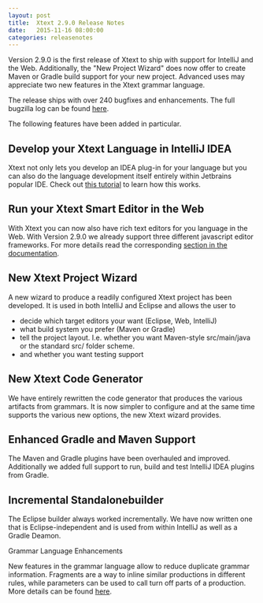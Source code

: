 ```yaml
---
layout: post
title:  Xtext 2.9.0 Release Notes
date:   2015-11-16 08:00:00
categories: releasenotes
---
```


Version 2.9.0 is the first release of Xtext to ship with support for IntelliJ and the Web. Additionally, the "New Project Wizard" does now offer to create Maven or Gradle build support for your new project. Advanced uses may appreciate two new features in the Xtext grammar language.    

The release ships with over 240 bugfixes and enhancements. The full bugzilla log can be found [here](https://bugs.eclipse.org/bugs/buglist.cgi?bug_status=RESOLVED&bug_status=VERIFIED&bug_status=CLOSED&f0=OP&f1=OP&f3=CP&f4=CP&j1=OR&list_id=11172029&query_format=advanced&status_whiteboard=v2.9&status_whiteboard_type=allwordssubstr).

The following features have been added in particular.

## Develop your Xtext Language in IntelliJ IDEA

Xtext not only lets you develop an IDEA plug-in for your language but you can also do the language development itself entirely within Jetbrains popular IDE. 
Check out [this tutorial](http://blogs.itemis.com/xtext/get-started-with-xtext-and-intellij-idea-in-5-minutes) to learn how this works.

## Run your Xtext Smart Editor in the Web

With Xtext you can now also have rich text editors for you language in the Web.
With Version 2.9.0 we already support three different javascript editor frameworks. For more details read the corresponding [section in the documentation](https://www.eclipse.org/Xtext/documentation/310_web_integration.html).

## New Xtext Project Wizard

A new wizard to produce a readily configured Xtext project has been developed. It is used in both IntelliJ and Eclipse and allows the user to
 - decide which target editors your want (Eclipse, Web, IntelliJ)
 - what build system you prefer (Maven or Gradle)
 - tell the project layout. I.e. whether you want Maven-style src/main/java or the standard src/ folder scheme. 
 - and whether you want testing support

## New Xtext Code Generator

We have entirely rewritten the code generator that produces the various artifacts from grammars. It is now simpler to configure and at the same time supports the various new options, the new Xtext wizard provides.

## Enhanced Gradle and Maven Support

The Maven and Gradle plugins have been overhauled and improved. Additionally we added full support to run, build and test IntelliJ IDEA plugins from Gradle.

## Incremental Standalonebuilder

The Eclipse builder always worked incrementally. We have now written one that is Eclipse-independent and is used from within IntelliJ as well as a Gradle Deamon.

Grammar Language Enhancements

New features in the grammar language allow to reduce duplicate grammar information. Fragments are a way to inline similar productions in different rules, while parameters can be used to call turn off parts of a production. More details can be found [here](http://zarnekow.blogspot.de/2015/10/the-xtext-grammar-learned-new-tricks.html). 
 